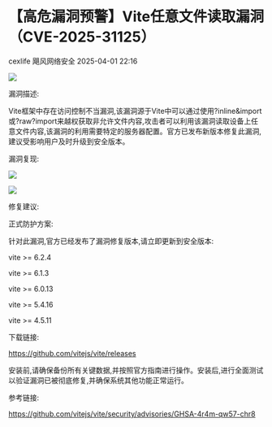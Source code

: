 #  【高危漏洞预警】Vite任意文件读取漏洞（CVE-2025-31125）   
cexlife  飓风网络安全   2025-04-01 22:16  
  
![](https://mmbiz.qpic.cn/mmbiz_png/ibhQpAia4xu03AZA7atePwUjm6aTI0z9GH7DuQ26LGbuBLIHrTAoyeI30Sz4lSz6g06LBiaGkn8uG1nlia4Hic55VdQ/640?wx_fmt=png&from=appmsg "")  
  
漏洞描述:  
  
Vite框架中存在访问控制不当漏洞,该漏洞源于Vite中可以通过使用?inline&import或?raw?import来越权获取非允许文件内容,攻击者可以利用该漏洞读取设备上任意文件内容,该漏洞的利用需要特定的服务器配置。官方已发布新版本修复此漏洞,建议受影响用户及时升级到安全版本。  
  
漏洞复现:  
  
![](https://mmbiz.qpic.cn/mmbiz_png/ibhQpAia4xu03AZA7atePwUjm6aTI0z9GHsznHBAxOgKp8rUFClDia1oPIiaFUdoTiaGtlBDiaPoy2LMgVCr5c2TJg3w/640?wx_fmt=png&from=appmsg "")  
  
![](https://mmbiz.qpic.cn/mmbiz_png/ibhQpAia4xu03AZA7atePwUjm6aTI0z9GHhTMZq8EiaBx5uBtIPPhcz60yibqxYqCsmibRtOoStTN7GniahKaVgCibRWQ/640?wx_fmt=png&from=appmsg "")  
  
修复建议:  
  
正式防护方案:  
  
针对此漏洞,官方已经发布了漏洞修复版本,请立即更新到安全版本:  
  
vite >= 6.2.4  
  
vite >= 6.1.3  
  
vite >= 6.0.13  
  
vite >= 5.4.16  
  
vite >= 4.5.11  
  
下载链接:  
  
https://github.com/vitejs/vite/releases  
  
安装前,请确保备份所有关键数据,并按照官方指南进行操作。安装后,进行全面测试以验证漏洞已被彻底修复,并确保系统其他功能正常运行。  
  
参考链接:  
  
https://github.com/vitejs/vite/security/advisories/GHSA-4r4m-qw57-chr8 	  
  
  

